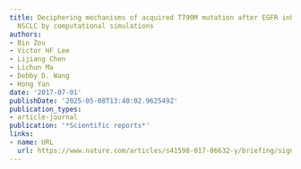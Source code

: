 ```yaml
---
title: Deciphering mechanisms of acquired T790M mutation after EGFR inhibitors for
  NSCLC by computational simulations
authors:
- Bin Zou
- Victor HF Lee
- Lijiang Chen
- Lichun Ma
- Debby D. Wang
- Hong Yan
date: '2017-07-01'
publishDate: '2025-05-08T13:40:02.962549Z'
publication_types:
- article-journal
publication: '*Scientific reports*'
links:
- name: URL
  url: https://www.nature.com/articles/s41598-017-06632-y/briefing/signup
---
```

